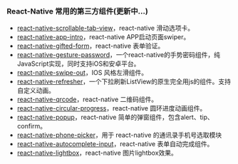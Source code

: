 ### React-Native 常用的第三方组件(更新中...) 
* [react-native-scrollable-tab-view](https://github.com/skv-headless/react-native-scrollable-tab-view)，react-native 滑动选项卡。
* [react-native-app-intro](https://github.com/fuyaode/react-native-app-intro)，react-native APP启动页面swiper。
* [react-native-gifted-form](https://github.com/FaridSafi/react-native-gifted-form)，react-native 表单验证。
* [react-native-gesture-password](https://github.com/Spikef/react-native-gesture-password)，一个react-native的手势密码组件，纯JavaScript实现，同时支持iOS和安卓平台。
* [react-native-swipe-out](https://www.npmjs.com/package/react-native-swipe-out)，IOS 风格左滑组件。
* [react-native-refresher](https://github.com/syrusakbary/react-native-refresher)，一个下拉刷新ListView的原生完全用js的组件。支持自定义动画。
* [react-native-qrcode](https://github.com/cssivision/react-native-qrcode)，react-native 二维码组件。
* [react-native-circular-progress](https://github.com/bgryszko/react-native-circular-progress)，react-native 圆环进度动画组件。
* [react-native-popup](https://github.com/beefe/react-native-popup)，react-native 简单的弹窗组件，包含alert、tip、confirm。
* [react-native-phone-picker](https://github.com/Spikef/react-native-phone-picker)，用于 react-native 的通讯录手机号选取模块
* [react-native-autocomplete-input](https://github.com/l-urence/react-native-autocomplete-input)，react-native 表单自动完成组件。
* [react-native-lightbox](https://github.com/oblador/react-native-lightbox)，react-native 图片lightbox效果。

